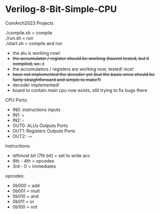 # Verilog-8-Bit-Simple-CPU
ComArch2023 Projects 

./compile.sh = compile \
./run.sh = run \
./start.sh = compile and run

- the alu is working now!
- ~~the accumulator / register should be working (havent tested, but it compiled, so...)~~
- the accumulators / registers are working now, tested! nice!
- ~~have not implemented the decoder yet (but the basic ones should be fairly straightforward and simple to make?)~~
- decoder implemented!
- board to contain main cpu now exists, still trying to fix bugs there

CPU Ports:
 - IN0: instructions inputs
 - IN1: ~
 - IN2: -
 - OUT0: ALUs Outputs Ports
 - OUT1: Registers Outputs Ports
 - OUT2: -~

instructions:

- leftmost bit (7th bit) = set to write acc
- 6th - 4th = opcodes
- 3rd - 0 = immediates

opcodes:

- 0b000 = add
- 0b001 = mult
- 0b010 = and
- 0b011 = or
- 0b100 = not

